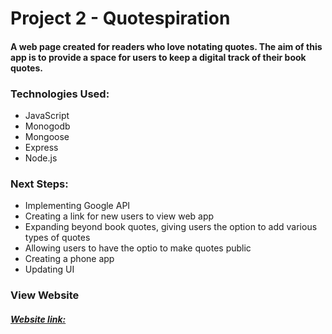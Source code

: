 # Project 2 - Quotespiration

#### A web page created for readers who love notating quotes. The aim of this app is to provide a space for users to keep a digital track of their book quotes.   

### Technologies Used:
- JavaScript
- Monogodb
- Mongoose
- Express 
- Node.js

### Next Steps: 
- Implementing Google API
- Creating a link for new users to view web app
- Expanding beyond book quotes, giving users the option to add various types of quotes
- Allowing users to have the optio to make quotes public 
- Creating a phone app
- Updating UI

### View Website
##### [Website link:](https://quotespiration.herokuapp.com/)

